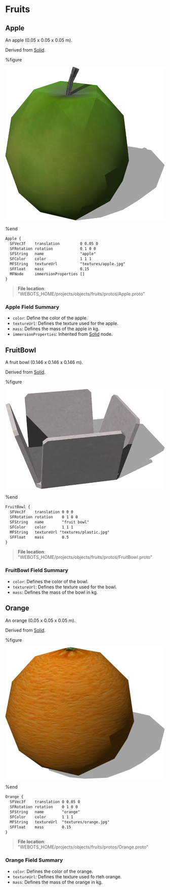 # Fruits

## Apple

An apple (0.05 x 0.05 x 0.05 m).

Derived from [Solid](../reference/solid.md).

%figure

![Apple](images/objects/fruits/Apple/model.png)

%end

```
Apple {
  SFVec3f    translation         0 0.05 0
  SFRotation rotation            0 1 0 0
  SFString   name                "apple"
  SFColor    color               1 1 1
  MFString   textureUrl          "textures/apple.jpg"
  SFFloat    mass                0.15
  MFNode     immersionProperties []
}
```

> **File location**: "WEBOTS\_HOME/projects/objects/fruits/protos/Apple.proto"

### Apple Field Summary

- `color`: Define the color of the apple.
- `textureUrl`: Defines the texture used for the apple.
- `mass`: Defines the mass of the apple in kg.
- `immersionProperties`: Inherited from [Solid](../reference/solid.md) node.

## FruitBowl

A fruit bowl (0.146 x 0.146 x 0.146 m).

Derived from [Solid](../reference/solid.md).

%figure

![FruitBowl](images/objects/fruits/FruitBowl/model.png)

%end

```
FruitBowl {
  SFVec3f    translation 0 0 0
  SFRotation rotation    0 1 0 0
  SFString   name        "fruit bowl"
  SFColor    color       1 1 1
  MFString   textureUrl "textures/plastic.jpg"
  SFFloat    mass        0.5
}
```

> **File location**: "WEBOTS\_HOME/projects/objects/fruits/protos/FruitBowl.proto"

### FruitBowl Field Summary

- `color`: Defines the color of the bowl.
- `textureUrl`: Defines the texture used for the bowl.
- `mass`: Defines the mass of the bowl in kg.

## Orange

An orange (0.05 x 0.05 x 0.05 m).

Derived from [Solid](../reference/solid.md).

%figure

![Orange](images/objects/fruits/Orange/model.png)

%end

```
Orange {
  SFVec3f    translation 0 0.05 0
  SFRotation rotation    0 1 0 0
  SFString   name        "orange"
  SFColor    color       1 1 1
  MFString   textureUrl  "textures/orange.jpg"
  SFFloat    mass        0.15
}
```

> **File location**: "WEBOTS\_HOME/projects/objects/fruits/protos/Orange.proto"

### Orange Field Summary

- `color`: Defines the color of the orange.
- `textureUrl`: Defines the texture used fo rteh orange.
- `mass`: Defines the mass of the orange in kg.

